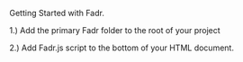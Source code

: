 Getting Started with Fadr.

1.) Add the primary Fadr folder to the root of your project

2.) Add Fadr.js script to the bottom of your HTML document.

<script type="application/javascript" src=“fadr/fadr.js”</script>

3.) Add class “element-header” to each HTML individual item to be animated

4.) If the item is an image element, use the alternate tag “element-media”.
